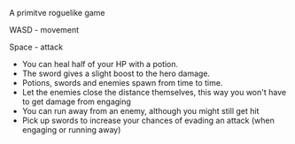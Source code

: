 A primitve roguelike game

WASD - movement

Space - attack

* You can heal half of your HP with a potion.
* The sword gives a slight boost to the hero damage.
* Potions, swords and enemies spawn from time to time.
* Let the enemies close the distance themselves, this way you won't have to get damage from engaging
* You can run away from an enemy, although you might still get hit
* Pick up swords to increase your chances of evading an attack (when engaging or running away)
